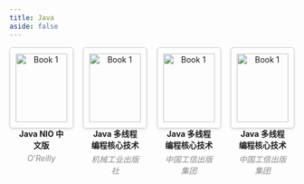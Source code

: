 ```yaml
---
title: Java
aside: false
---
```


<style>
.book-container {
  display: flex;
  flex-wrap: wrap;
  justify-content: space-between;
}

.book-card {
  width: 18%;
  margin-bottom: 20px;
  padding: 10px;
  border: 1px solid #ccc;
  border-radius: 5px;
  box-shadow: 0 2px 5px rgba(0, 0, 0, 0.1);
  text-align: center;
}

.book-image {
  width: 100%;
  height: auto;
  margin-bottom: 10px;
}

.book-title {
  font-weight: bold;
  margin-bottom: 5px;
}

.book-author {
  font-style: italic;
  color: #888;
  margin-bottom: 5px;
}

.book-description {
  font-size: 14px;
}

.book-download {
    text-decoration: none; 
    /*color: inherit; */
}

</style>

<div class="book-container">
  <div class="book-card">
    <a href="/书籍下载/Java/pdf/Java NIO 中文版.pdf" download  style="text-decoration: none;color: inherit; ">
        <img src="/书籍下载/Java/images/Java NIO.jpg" alt="Book 1" class="book-image">
        <div class="book-title">Java NIO 中文版</div>
        <div class="book-author">O’Reilly</div>
    </a>
  </div>
 <div class="book-card">
    <a href="/书籍下载/Java/pdf/Java 多线程编程核心技术.pdf" download style="text-decoration: none;color: inherit; ">
        <img src="/书籍下载/Java/images/Java多线程编程核心技术.jpg" alt="Book 1" class="book-image">
        <div class="book-title">Java 多线程编程核心技术</div>
        <div class="book-author">机械工业出版社</div>
    </a>
  </div>
 <div class="book-card">
    <a href="/书籍下载/Java/pdf/Java工程师修炼之道.pdf" download style="text-decoration: none;color: inherit; ">
        <img src="/书籍下载/Java/images/Java工程师修炼之道.jpg" alt="Book 1" class="book-image">
        <div class="book-title">Java 多线程编程核心技术</div>
        <div class="book-author">中国工信出版集团</div>
    </a>
  </div>
 <div class="book-card">
    <a href="/书籍下载/Java/pdf/Java性能调优指南.pdf" download style="text-decoration: none;color: inherit; ">
        <img src="/书籍下载/Java/images/Java性能调优指南.jpg" alt="Book 1" class="book-image">
        <div class="book-title">Java 多线程编程核心技术</div>
        <div class="book-author">中国工信出版集团</div>
    </a>
  </div>
</div>
